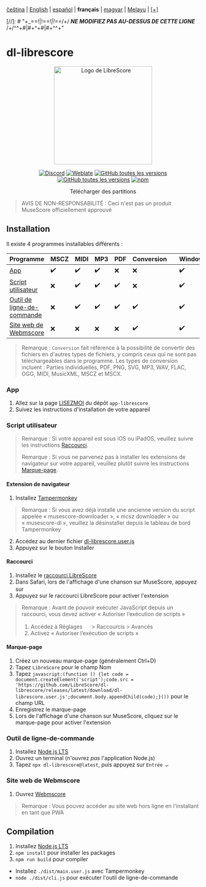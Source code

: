 <div dir="ltr" align="left">

‎[čeština](/docs/cs/PŘEČTĚTEMĚ.md) | ‎[English](/docs/en/README.md) | ‎[español](/docs/es/LÉAME.md) | ‎**français** | ‎[magyar](/docs/hu/OLVASSAEL.md) | ‎[Melayu](/docs/ms/BACASAYA.md) | ‎[[+]](https://librescore.ddns.net/projects/librescore/docs)

[//]: # "\+\_==!|!=_=!|!==_/+/ ***NE MODIFIEZ PAS AU-DESSUS DE CETTE LIGNE*** /+/^^+#|#+^+#|#+^^\+\"

# dl-librescore

<div align="center">

<img src="https://github.com/LibreScore/dl-musescore/raw/master/images/logo.png" width="256" alt="Logo de LibreScore">

[![Discord](https://img.shields.io/discord/774491656643674122?color=5865F2&label=&labelColor=555555&logo=discord&logoColor=FFFFFF)](https://discord.gg/DKu7cUZ4XQ) [![Weblate](https://librescore.ddns.net/widgets/librescore/-/dl-librescore/svg-badge.svg)](https://librescore.ddns.net/engage/librescore) [![GitHub toutes les versions](https://img.shields.io/github/downloads/LibreScore/app-librescore/total.svg?label=App)](https://github.com/LibreScore/app-librescore/releases/latest) [![GitHub toutes les versions](https://img.shields.io/github/downloads/LibreScore/dl-librescore/total.svg?label=Script+utilisateur)](https://github.com/LibreScore/dl-librescore/releases/latest) [![npm](https://img.shields.io/npm/dt/dl-librescore?label=Outil+de+ligne-de-commande)](https://www.npmjs.com/package/dl-librescore)

Télécharger des partitions

</div>

> AVIS DE NON-RESPONSABILITÉ : Ceci n'est pas un produit MuseScore officiellement approuvé

## Installation

Il existe 4 programmes installables différents :

| Programme                                                                            | MSCZ | MIDI | MP3 | PDF | Conversion |     | Windows | macOS | Linux | Android | iOS/iPadOS |
| ---------------------------------------------------------------------------------- | ---- | ---- | --- | --- | ---------- | --- | ------- | ----- | ----- | ------- | ---------- |
| [App](#app)                             | ✔️   | ✔️   | ✔️  | ❌  | ❌         |     | ✔️      | ✔️    | ✔️    | ✔️      | ❌         |
| [Script utilisateur](#script-utilisateur)               | ❌   | ✔️   | ✔️  | ✔️  | ❌         |     | ✔️      | ✔️    | ✔️    | ✔️      | ✔️         |
| [Outil de ligne-de-commande](#outil-de-ligne-de-commande) | ❌   | ✔️   | ✔️  | ✔️  | ✔️         |     | ✔️      | ✔️    | ✔️    | ✔️      | ❌         |
| [Site web de Webmscore](#site-web-de-webmscore) | ❌   | ❌   | ❌  | ❌  | ✔️         |     | ✔️      | ✔️    | ✔️    | ✔️      | ✔️         |

> Remarque : `Conversion` fait référence à la possibilité de convertir des fichiers en d'autres types de fichiers, y compris ceux qui ne sont pas téléchargeables dans le programme.
> Les types de conversion incluent : Parties individuelles, PDF, PNG, SVG, MP3, WAV, FLAC, OGG, MIDI, MusicXML, MSCZ et MSCX.

### App

1. Allez sur la page [LISEZMOI](https://github.com/LibreScore/app-librescore/blob/master/docs/fr/LISEZMOI.md#installation) du dépôt `app-librescore`
2. Suivez les instructions d'installation de votre appareil

### Script utilisateur

> Remarque : Si votre appareil est sous iOS ou iPadOS, veuillez suivre les instructions [Raccourci](#raccourci).
>
> Remarque : Si vous ne parvenez pas à installer les extensions de navigateur sur votre appareil, veuillez plutôt suivre les instructions [Marque-page](#marque-page).

#### Extension de navigateur

1. Installez [Tampermonkey](https://www.tampermonkey.net)

> Remarque : Si vous avez déjà installé une ancienne version du script appelée « musescore-downloader », « mcsz downloader » ou « musescore-dl », veuillez la désinstaller depuis le tableau de bord Tampermonkey

2. Accédez au dernier fichier [dl-librescore.user.js](https://github.com/LibreScore/dl-librescore/releases/latest/download/dl-librescore.user.js)
3. Appuyez sur le bouton Installer

#### Raccourci

1. Installez le [raccourci LibreScore](https://www.icloud.com/shortcuts/901d8778d2da4f7db9272d3b2232d0fe)
2. Dans Safari, lors de l'affichage d'une chanson sur MuseScore, appuyez sur <img src="https://help.apple.com/assets/61800C7E6EA4632586448084/61800C896EA463258644809A/en_US/01f5a9889bbecc202d8cbb3067a261ad.png" height="16">
3. Appuyez sur le raccourci LibreScore pour activer l'extension

> Remarque : Avant de pouvoir exécuter JavaScript depuis un raccourci, vous devez activer « Autoriser l’exécution de scripts »
>
> 1. Accédez à Réglages <img src="https://help.apple.com/assets/61800C7E6EA4632586448084/61800C896EA463258644809A/en_US/492fec5aff74dbdef9b526177c3804b4.png" height="16"> > Raccourcis > Avancés
> 2. Activez « Autoriser l’exécution de scripts »

#### Marque-page

1. Créez un nouveau marque-page (généralement Ctrl+D)
2. Tapez `LibreScore` pour le champ Nom
3. Tapez `javascript:(function () {let code = document.createElement('script');code.src = 'https://github.com/LibreScore/dl-librescore/releases/latest/download/dl-librescore.user.js';document.body.appendChild(code);}())` pour le champ URL
4. Enregistrez le marque-page
5. Lors de l'affichage d'une chanson sur MuseScore, cliquez sur le marque-page pour activer l'extension

### Outil de ligne-de-commande

1. Installez [Node.js LTS](https://nodejs.org/fr)
2. Ouvrez un terminal (n'ouvrez _pas_ l'application Node.js)
3. Tapez `npx dl-librescore@latest`, puis appuyez sur `Entrée ↵`

### Site web de Webmscore

1. Ouvrez [Webmscore](https://librescore.github.io)

> Remarque : Vous pouvez accéder au site web hors ligne en l'installant en tant que PWA

## Compilation

1. Installez [Node.js LTS](https://nodejs.org/fr)
2. `npm install` pour installer les packages
3. `npm run build` pour compiler

- Installez `./dist/main.user.js` avec Tampermonkey
- `node ./dist/cli.js` pour exécuter l'outil de ligne-de-commande

</div>
